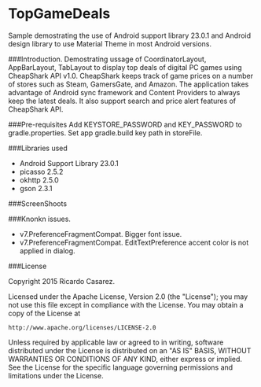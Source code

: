 # TopGameDeals
Sample demostrating the use of Android support library 23.0.1 and Android design library to use Material Theme in most Android versions.

###Introduction.
Demostrating ussage of CoordinatorLayout, AppBarLayout, TabLayout to display top deals of digital PC games using CheapShark API v1.0. CheapShark keeps track of game prices on a number of stores such as Steam, GamersGate, and Amazon.
The application takes advantage of Android sync framework and Content Providers to always keep the latest deals.
It also support search and price alert features of CheapShark API.

###Pre-requisites
Add KEYSTORE_PASSWORD and KEY_PASSWORD to gradle.properties.
Set app gradle.build key path in storeFile.


###Libraries used
- Android Support Library 23.0.1
- picasso 2.5.2
- okhttp 2.5.0
- gson 2.3.1

###ScreenShoots

###Knonkn issues.
- v7.PreferenceFragmentCompat. Bigger font issue.
- v7.PreferenceFragmentCompat. EditTextPreference accent color is not applied in dialog. 

###License

Copyright 2015 Ricardo Casarez.

Licensed under the Apache License, Version 2.0 (the "License");
you may not use this file except in compliance with the License.
You may obtain a copy of the License at

    http://www.apache.org/licenses/LICENSE-2.0

Unless required by applicable law or agreed to in writing, software
distributed under the License is distributed on an "AS IS" BASIS,
WITHOUT WARRANTIES OR CONDITIONS OF ANY KIND, either express or implied.
See the License for the specific language governing permissions and
limitations under the License.

